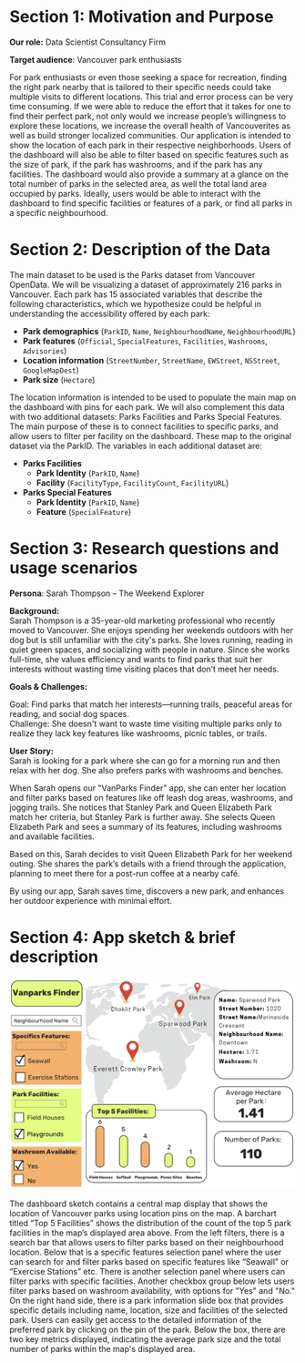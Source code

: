 # Section 1: Motivation and Purpose

**Our role:** Data Scientist Consultancy Firm

**Target audience**: Vancouver park enthusiasts

For park enthusiasts or even those seeking a space for recreation, finding the right park nearby that is tailored to their specific needs could take multiple visits to different locations. This trial and error process can be very time consuming. If we were able to reduce the effort that it takes for one to find their perfect park, not only would we increase people’s willingness to explore these locations, we increase the overall health of Vancouverites as well as build stronger localized communities. Our application is intended to show the location of each park in their respective neighborhoods. Users of the dashboard will also be able to filter based on specific features such as the size of park, if the park has washrooms, and if the park has any facilities. The dashboard would also provide a summary at a glance on the total number of parks in the selected area, as well the total land area occupied by parks. Ideally, users would be able to interact with the dashboard to find specific facilities or features of a park, or find all parks in a specific neighbourhood.

# Section 2: Description of the Data

The main dataset to be used is the Parks dataset from Vancouver OpenData. We will be visualizing a dataset of approximately 216 parks in Vancouver. Each park has 15 associated variables that describe the following characteristics, which we hypothesize could be helpful in understanding the accessibility offered by each park: 

- **Park demographics** (`ParkID`, `Name`, `NeighbourhoodName`, `NeighbourhoodURL`)  
- **Park features** (`Official`, `SpecialFeatures`, `Facilities`, `Washrooms`, `Advisories`)  
- **Location information** (`StreetNumber`, `StreetName`, `EWStreet`, `NSStreet`, `GoogleMapDest`)  
- **Park size** (`Hectare`)

The location information is intended to be used to populate the main map on the dashboard with pins for each park. We will also complement this data with two additional datasets: Parks Facilities and Parks Special Features. The main purpose of these is to connect facilities to specific parks, and allow users to filter per facility on the dashboard. These map to the original dataset via the ParkID. The variables in each additional dataset are:

- **Parks Facilities**  
  - **Park Identity** (`ParkID`, `Name`)  
  - **Facility** (`FacilityType`, `FacilityCount`, `FacilityURL`)  
- **Parks Special Features**  
  - **Park Identity** (`ParkID`, `Name`)  
  - **Feature** (`SpecialFeature`)


# Section 3: Research questions and usage scenarios

**Persona**: Sarah Thompson – The Weekend Explorer

**Background:**  
Sarah Thompson is a 35-year-old marketing professional who recently moved to Vancouver. She enjoys spending her weekends outdoors with her dog but is still unfamiliar with the city's parks. She loves running, reading in quiet green spaces, and socializing with people in nature. Since she works full-time, she values efficiency and wants to find parks that suit her interests without wasting time visiting places that don’t meet her needs.

**Goals & Challenges:**

Goal: Find parks that match her interests—running trails, peaceful areas for reading, and social dog spaces.  
Challenge: She doesn't want to waste time visiting multiple parks only to realize they lack key features like washrooms, picnic tables, or trails.

**User Story:**  
Sarah is looking for a park where she can go for a morning run and then relax with her dog. She also prefers parks with washrooms and benches.

When Sarah opens our "VanParks Finder" app, she can enter her location and filter parks based on features like off leash dog areas, washrooms, and jogging trails. She notices that Stanley Park and Queen Elizabeth Park match her criteria, but Stanley Park is further away. She selects Queen Elizabeth Park and sees a summary of its features, including washrooms and available facilities.

Based on this, Sarah decides to visit Queen Elizabeth Park for her weekend outing. She shares the park’s details with a friend through the application, planning to meet there for a post-run coffee at a nearby café.

By using our app, Sarah saves time, discovers a new park, and enhances her outdoor experience with minimal effort. 

# Section 4: App sketch & brief description

![](../img/sketch.png)

The dashboard sketch contains a central map display that shows the location of Vancouver parks using location pins on the map. A barchart titled “Top 5 Facilities” shows the distribution of the count of the top 5 park facilities in the map’s displayed area above. From the left filters, there is a search bar that allows users to filter parks based on their neighbourhood location. Below that is a specific features selection panel where the user can search for and filter parks based on specific features like “Seawall” or “Exercise Stations” etc. There is another selection panel where users can filter parks with specific facilities.  Another checkbox group below lets users filter parks based on washroom availability, with options for "Yes" and "No." On the right hand side, there is a park information slide box that provides specific details including name, location, size and facilities of the selected park. Users can easily get access to the detailed information of the preferred park by clicking on the pin of the park. Below the box, there are two key metrics displayed, indicating the average park size and the total number of parks within the map's displayed area.
